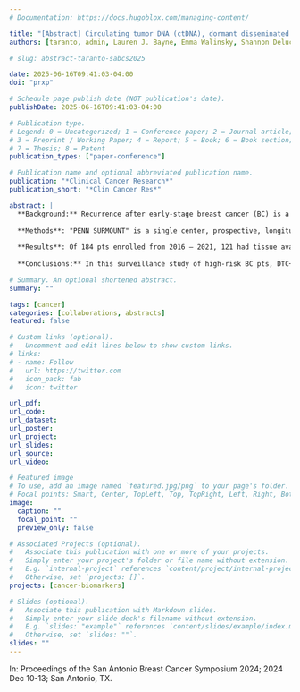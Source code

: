 ```yaml
---
# Documentation: https://docs.hugoblox.com/managing-content/

title: "[Abstract] Circulating tumor DNA (ctDNA), dormant disseminated tumor cells (DTCs) and recurrence outcomes in breast cancer survivors on the SURMOUNT Study"
authors: [taranto, admin, Lauren J. Bayne, Emma Walinsky, Shannon Deluca, Natalie NC. Shih, Pauleen Sanchez, Isoris Nivar, Bana Ambasager, Clodagh Murray, Amber Chevalier, Christopher G. Smith, Igor Makhlin, Killian Rohn, Brooke L. Goodspeed, Jessica Savage, Paul Wileyto, Jianping Wang, George Belka, Elizabeth Chislock, Lindsay R Berry, Don Berry, Anupma Nayak, Michael Feldman, Amy S. Clark, Lewis A. Chodosh, Angela DeMichele]

# slug: abstract-taranto-sabcs2025

date: 2025-06-16T09:41:03-04:00
doi: "prxp"

# Schedule page publish date (NOT publication's date).
publishDate: 2025-06-16T09:41:03-04:00

# Publication type.
# Legend: 0 = Uncategorized; 1 = Conference paper; 2 = Journal article;
# 3 = Preprint / Working Paper; 4 = Report; 5 = Book; 6 = Book section;
# 7 = Thesis; 8 = Patent
publication_types: ["paper-conference"]

# Publication name and optional abbreviated publication name.
publication: "*Clinical Cancer Research*"
publication_short: "*Clin Cancer Res*"

abstract: |
  **Background:** Recurrence after early-stage breast cancer (BC) is a challenge, occurring in ∼30% of patients (pts). Recurrences may arise from reactivation of disseminated tumor cells (DTCs) persisting in a dormant state after primary treatment. The presence of minimal residual disease (MRD) as bone marrow DTCs and/or circulating tumor DNA (ctDNA) in the blood increases the risk of BC recurrence/death. It remains unclear which pts with DTCs will have these reactivate or develop detectable ctDNA before clinical relapse. We evaluated the association and temporal relationship of ctDNA with DTCs in a population of high-risk BC survivors, and the relationship of these markers with subsequent metastatic recurrence. 
  
  **Methods**: "PENN SURMOUNT" is a single center, prospective, longitudinal cohort study examining MRD biomarkers among pts within 5 years (y) of BC diagnosis who completed all curative treatment except endocrine therapy. Eligible pts must have had: 1) TNBC, or 2) HER2+ or HR+ BC with positive LN and/or residual disease after neoadjuvant therapy, or 3) HR+ BC with a 21-gene Recurrence score >25 and/or high risk Mammaprint. Pts had annual bone marrow aspirate (BMA) for DTCs by immunohistochemistry (using methods of Naume et al.). DTC+ pts went on therapeutic trial; DTC- pts had up to 5y of annual BMA and blood testing. ctDNA was retrospectively assessed using the RaDaR assay, which targets pt-specific somatic mutations identified by whole-exome sequencing (WES) of primary tumor tissue. 
  
  **Results**: Of 184 pts enrolled from 2016 – 2021, 121 had tissue available; 114/121 (94%) had successful WES. A total of 338 plasma samples from 96 pts (median 2 timepoints each, range 1-12) have been successfully tested by RaDaR to date. Overall, ctDNA was detected in 11 samples from 9/96 pts (9.3%) with a median eVAF of 0.009% (range 0.002-0.084%). Two pts were ctDNA+ at baseline (BL), and 7 became positive on surveillance. 87/96 (90.6%) were ctDNA- across all timepoints. 34/96 pts (35%) were DTC+, either at BL (n=24, 25%) or after (n=10, 10%). Considering all timepoints, concordance was 64%. Of 34 ever-DTC+ pts, 4 (12%) were ctDNA+ (of whom 3/4 recurred) and 30 remained ctDNA- (with 1/30 who recurred). Among the 62 pts who remained DTC-, 5 (8%) were ctDNA+ (with 5/5 who recurred), and 57 remained ctDNA- (of whom 5/57 recurred). All ctDNA positivity in DTC+ pts occurred at the time of or after DTC positivity. Over median follow-up (f/u) of 65 months (m), BC recurrence occurred in 14/96 pts (15%), with 2 locoregional-only and 12 distant +/- locoregional recurrences (involving the bone, liver, lung/pleura, and brain); 8/14 pts (57%) were ctDNA+ prior to relapse. 7/12 (58%) with distant recurrences were ctDNA+ prior to metastatic diagnosis, at a median lead time of 15 m (range 0 – 25). Overall, ctDNA+ pts experienced a median lead time from ctDNA positivity to recurrence of 13 m (range 0 – 25). Only 1 of 9 ctDNA+ pts has not recurred; this pt was DTC+ and went on therapeutic trial, without evidence of recurrence over 20 m f/u. 30/34 DTC+ pts (89%) who went on therapeutic trial have not had ctDNA detected during f/u and have not recurred. Overall, ctDNA status was significantly associated with relapse (p<0.01), with a PPV of 89% and NPV of 93%. Of the 24 BL DTC+ pts, 2 became ctDNA+ at subsequent timepoints, an average of 18 m after DTC assessment, and both relapsed (3 and 5 m from ctDNA detection, respectively). 
  
  **Conclusions:** In this surveillance study of high-risk BC pts, DTC+ pts were identified who subsequently developed detectable ctDNA and clinical relapse. Where there were discordant results, the timing of DTC and ctDNA positivity revealed a window of opportunity for intervention. A strategy combining both markers for surveillance and intervention to prevent metastatic disease may be of value.

# Summary. An optional shortened abstract.
summary: ""

tags: [cancer]
categories: [collaborations, abstracts]
featured: false

# Custom links (optional).
#   Uncomment and edit lines below to show custom links.
# links:
# - name: Follow
#   url: https://twitter.com
#   icon_pack: fab
#   icon: twitter

url_pdf:
url_code:
url_dataset:
url_poster:
url_project:
url_slides:
url_source:
url_video:

# Featured image
# To use, add an image named `featured.jpg/png` to your page's folder. 
# Focal points: Smart, Center, TopLeft, Top, TopRight, Left, Right, BottomLeft, Bottom, BottomRight.
image:
  caption: ""
  focal_point: ""
  preview_only: false

# Associated Projects (optional).
#   Associate this publication with one or more of your projects.
#   Simply enter your project's folder or file name without extension.
#   E.g. `internal-project` references `content/project/internal-project/index.md`.
#   Otherwise, set `projects: []`.
projects: [cancer-biomarkers]

# Slides (optional).
#   Associate this publication with Markdown slides.
#   Simply enter your slide deck's filename without extension.
#   E.g. `slides: "example"` references `content/slides/example/index.md`.
#   Otherwise, set `slides: ""`.
slides: ""
---
```

In: Proceedings of the San Antonio Breast Cancer Symposium 2024; 2024 Dec 10-13; San Antonio, TX.